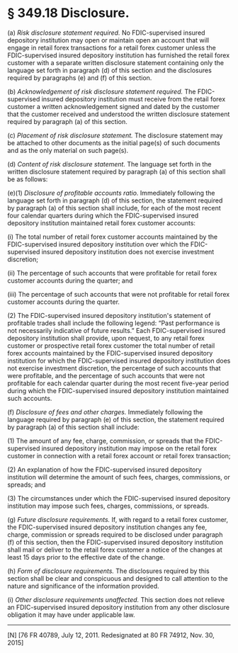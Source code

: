 # § 349.18   Disclosure.

(a) *Risk disclosure statement required.* No FDIC-supervised insured depository institution may open or maintain open an account that will engage in retail forex transactions for a retail forex customer unless the FDIC-supervised insured depository institution has furnished the retail forex customer with a separate written disclosure statement containing only the language set forth in paragraph (d) of this section and the disclosures required by paragraphs (e) and (f) of this section.


(b) *Acknowledgement of risk disclosure statement required.* The FDIC-supervised insured depository institution must receive from the retail forex customer a written acknowledgement signed and dated by the customer that the customer received and understood the written disclosure statement required by paragraph (a) of this section.


(c) *Placement of risk disclosure statement.* The disclosure statement may be attached to other documents as the initial page(s) of such documents and as the only material on such page(s).


(d) *Content of risk disclosure statement.* The language set forth in the written disclosure statement required by paragraph (a) of this section shall be as follows:


(e)(1) *Disclosure of profitable accounts ratio.* Immediately following the language set forth in paragraph (d) of this section, the statement required by paragraph (a) of this section shall include, for each of the most recent four calendar quarters during which the FDIC-supervised insured depository institution maintained retail forex customer accounts:


(i) The total number of retail forex customer accounts maintained by the FDIC-supervised insured depository institution over which the FDIC-supervised insured depository institution does not exercise investment discretion;


(ii) The percentage of such accounts that were profitable for retail forex customer accounts during the quarter; and


(iii) The percentage of such accounts that were not profitable for retail forex customer accounts during the quarter.


(2) The FDIC-supervised insured depository institution's statement of profitable trades shall include the following legend: “Past performance is not necessarily indicative of future results.” Each FDIC-supervised insured depository institution shall provide, upon request, to any retail forex customer or prospective retail forex customer the total number of retail forex accounts maintained by the FDIC-supervised insured depository institution for which the FDIC-supervised insured depository institution does not exercise investment discretion, the percentage of such accounts that were profitable, and the percentage of such accounts that were not profitable for each calendar quarter during the most recent five-year period during which the FDIC-supervised insured depository institution maintained such accounts.


(f) *Disclosure of fees and other charges.* Immediately following the language required by paragraph (e) of this section, the statement required by paragraph (a) of this section shall include:


(1) The amount of any fee, charge, commission, or spreads that the FDIC-supervised insured depository institution may impose on the retail forex customer in connection with a retail forex account or retail forex transaction;


(2) An explanation of how the FDIC-supervised insured depository institution will determine the amount of such fees, charges, commissions, or spreads; and


(3) The circumstances under which the FDIC-supervised insured depository institution may impose such fees, charges, commissions, or spreads.


(g) *Future disclosure requirements.* If, with regard to a retail forex customer, the FDIC-supervised insured depository institution changes any fee, charge, commission or spreads required to be disclosed under paragraph (f) of this section, then the FDIC-supervised insured depository institution shall mail or deliver to the retail forex customer a notice of the changes at least 15 days prior to the effective date of the change.


(h) *Form of disclosure requirements.* The disclosures required by this section shall be clear and conspicuous and designed to call attention to the nature and significance of the information provided.


(i) *Other disclosure requirements unaffected.* This section does not relieve an FDIC-supervised insured depository institution from any other disclosure obligation it may have under applicable law.



---

[N] [76 FR 40789, July 12, 2011. Redesignated at 80 FR 74912, Nov. 30, 2015]




